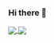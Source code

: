 ### Hi there 👋
<a href="https://github.com/HylistSpigot">
  <img align="center" src="https://github-readme-stats.vercel.app/api?username=HylistSpigot&show_icons=true&count_private=true&theme=synthwave" />
</a>
<a href="https://github.com/HylistSpigot">
  <img align="center" src="https://github-readme-stats.vercel.app/api/top-langs/?username=HylistSpigot&layout=compact&theme=synthwave" />
</a>
